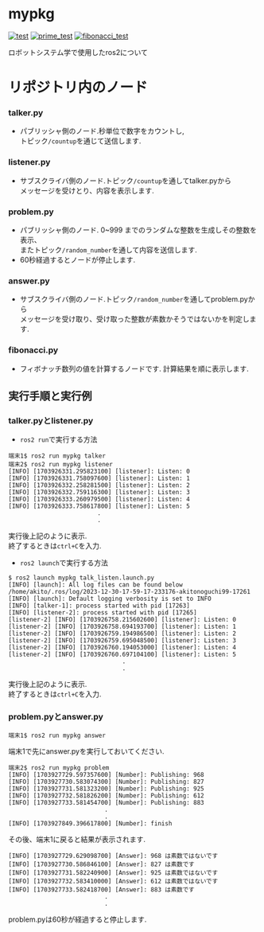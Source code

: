 # mypkg
[![test](https://github.com/akitonoguchi/mypkg/actions/workflows/test.yml/badge.svg)](https://github.com/akitonoguchi/mypkg/actions/workflows/test.yml) [![prime_test](https://github.com/akitonoguchi/mypkg/actions/workflows/prime_test.yml/badge.svg)](https://github.com/akitonoguchi/mypkg/actions/workflows/prime_test.yml) [![fibonacci_test](https://github.com/akitonoguchi/mypkg/actions/workflows/fibonacci_test.yml/badge.svg)](https://github.com/akitonoguchi/mypkg/actions/workflows/fibonacci_test.yml)

ロボットシステム学で使用したros2について

# リポジトリ内のノード

### talker.py
* パブリッシャ側のノード.秒単位で数字をカウントし,  
トピック`/countup`を通じて送信します.

### listener.py
* サブスクライバ側のノード.トピック`/countup`を通してtalker.pyから  
メッセージを受けとり、内容を表示します.

### problem.py
* パブリッシャ側のノード. 0~999 までのランダムな整数を生成しその整数を表示、  
またトピック`/random_number`を通して内容を送信します.
* 60秒経過するとノードが停止します.

### answer.py
* サブスクライバ側のノード.トピック`/random_number`を通してproblem.pyから  
メッセージを受け取り、受け取った整数が素数かそうではないかを判定します.

### fibonacci.py
* フィボナッチ数列の値を計算するノードです.  計算結果を順に表示します.

## 実行手順と実行例
### talker.pyとlistener.py  
* `ros2 run`で実行する方法  

```
端末1$ ros2 run mypkg talker  
端末2$ ros2 run mypkg listener  
[INFO] [1703926331.295823100] [listener]: Listen: 0  
[INFO] [1703926331.758097600] [listener]: Listen: 1  
[INFO] [1703926332.258281500] [listener]: Listen: 2  
[INFO] [1703926332.759116300] [listener]: Listen: 3  
[INFO] [1703926333.260979500] [listener]: Listen: 4  
[INFO] [1703926333.758617800] [listener]: Listen: 5  
                         .  
                         .
```
実行後上記のように表示.    
終了するときは`ctrl+C`を入力.  


* `ros2 launch`で実行する方法  

```
$ ros2 launch mypkg talk_listen.launch.py
[INFO] [launch]: All log files can be found below /home/akito/.ros/log/2023-12-30-17-59-17-233176-akitonoguchi99-17261
[INFO] [launch]: Default logging verbosity is set to INFO
[INFO] [talker-1]: process started with pid [17263]
[INFO] [listener-2]: process started with pid [17265]
[listener-2] [INFO] [1703926758.215602600] [listener]: Listen: 0
[listener-2] [INFO] [1703926758.694193700] [listener]: Listen: 1
[listener-2] [INFO] [1703926759.194986500] [listener]: Listen: 2
[listener-2] [INFO] [1703926759.695048500] [listener]: Listen: 3
[listener-2] [INFO] [1703926760.194053000] [listener]: Listen: 4
[listener-2] [INFO] [1703926760.697104100] [listener]: Listen: 5
                                .  
                                .  
``` 
実行後上記のように表示.  
終了するときは`ctrl+C`を入力.  


### problem.pyとanswer.py  

```
端末1$ ros2 run mypkg answer
```

端末1で先にanswer.pyを実行しておいてください.

```
端末2$ ros2 run mypkg problem
[INFO] [1703927729.597357600] [Number]: Publishing: 968
[INFO] [1703927730.583074300] [Number]: Publishing: 827
[INFO] [1703927731.581323200] [Number]: Publishing: 925
[INFO] [1703927732.581826200] [Number]: Publishing: 612
[INFO] [1703927733.581454700] [Number]: Publishing: 883
                           .  
                           .  
[INFO] [1703927849.396617800] [Number]: finish
```

その後、端末1に戻ると結果が表示されます.

```
[INFO] [1703927729.629098700] [Answer]: 968 は素数ではないです
[INFO] [1703927730.586846100] [Answer]: 827 は素数です
[INFO] [1703927731.582240900] [Answer]: 925 は素数ではないです
[INFO] [1703927732.583410000] [Answer]: 612 は素数ではないです
[INFO] [1703927733.582418700] [Answer]: 883 は素数です
                           .  
                           .  
```

problem.pyは60秒が経過すると停止します.


